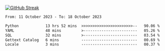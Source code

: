[![GitHub Streak](https://streak-stats.demolab.com?user=renren-017&theme=sea&hide_border=true&background=DD272700)](https://git.io/streak-stats)

<!--START_SECTION:waka-->

```txt
From: 11 October 2023 - To: 18 October 2023

Python            13 hrs 52 mins  >>>>>>>>>>>>>>>>>>>>>>>--   90.06 %
YAML              48 mins         >------------------------   05.26 %
SQL               32 mins         >------------------------   03.54 %
Gettext Catalog   6 mins          -------------------------   00.69 %
Locale            3 mins          -------------------------   00.37 %
```

<!--END_SECTION:waka-->
